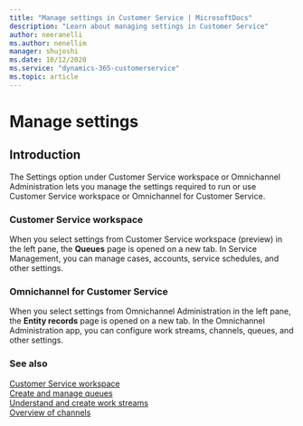 ```yaml
---
title: "Manage settings in Customer Service | MicrosoftDocs"
description: "Learn about managing settings in Customer Service"
author: neeranelli
ms.author: nenellim
manager: shujoshi
ms.date: 10/12/2020
ms.service: "dynamics-365-customerservice"
ms.topic: article
---
```


# Manage settings

## Introduction

The Settings option under Customer Service workspace or Omnichannel Administration lets you manage the settings required to run or use Customer Service workspace or Omnichannel for Customer Service.

### Customer Service workspace

When you select settings from Customer Service workspace (preview) in the left pane, the **Queues** page is opened on a new tab. In Service Management, you can manage cases, accounts, service schedules, and other settings.

### Omnichannel for Customer Service

When you select settings from Omnichannel Administration in the left pane, the **Entity records** page is opened on a new tab. In the Omnichannel Administration app, you can configure work streams, channels, queues, and other settings.

### See also

[Customer Service workspace](../customer-service/csw-overview.md)  
[Create and manage queues](../customer-service/set-up-queues-manage-activities-cases.md)  
[Understand and create work streams](../omnichannel/administrator/work-streams-introduction.md)  
[Overview of channels](../omnichannel/administrator/channels.md)  